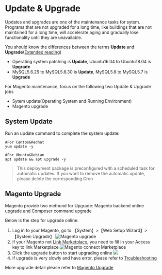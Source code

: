 # Update & Upgrade

Updates and upgrades are one of the maintenance tasks for sytem. Programs that are not upgraded for a long time, like buildings that are not maintained for a long time, will accelerate aging and gradually lose functionality until they are unavailable.

You should know the differences between the terms **Update** and **Upgrade**([Extended reading](https://support.websoft9.com/docs/faq/tech-upgrade.html#update-vs-upgrade))
- Operating system patching is **Update**, Ubuntu16.04 to Ubuntu18.04 is **Upgrade**
- MySQL5.6.25 to MySQL5.6.30 is **Update**, MySQL5.6 to MySQL5.7 is **Upgrade**

For Magento maintenance, focus on the following two Update & Upgrade jobs

- Sytem update(Operating System and Running Environment) 
- Magento upgrade 

## System Update

Run an update command to complete the system update:

``` shell
#For Centos&Redhat
yum update -y

#For Ubuntu&Debian
apt update && apt upgrade -y
```
> This deployment package is preconfigured with a scheduled task for automatic updates. If you want to remove the automatic update, please delete the corresponding Cron

## Magento Upgrade

Magento provide two methond for Upgrade: Magento backend online upgrade and Composer command upgrade  

Below is the step for upgrade online:

1. Log in to your Magento, go to 【System】>【Web Setup Wizard】>【System Upgrade】 
   ![Magento upgrade](https://libs.websoft9.com/Websoft9/DocsPicture/zh/magento/magento-sysupgradestart-websoft9.png)
2. If your Magento not [Link Marketplace](/stack-installation.html#link-magento-marketplace), you need to fill in your Access key to link Marketplace
   ![Magento connect Marketplace](https://libs.websoft9.com/Websoft9/DocsPicture/zh/magento/magento-sysupgradestartkey-websoft9.png)
3. Click the upgrade button to start upgrading online
   ![](https://libs.websoft9.com/Websoft9/DocsPicture/zh/magento/magento-sysupgradestarting-websoft9.png)
4. If upgrade is very slowly and have error, please refer to [Troubleshooting](/else-troubleshooting.html#magento-upgrade-or-install-module-failed)

More upgrade detail please refer to [Magento Upgrade](https://devdocs.magento.com/guides/v2.3/comp-mgr/bk-compman-upgrade-guide.html)

